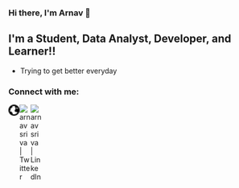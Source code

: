 ### Hi there, I'm Arnav 👋 




## I'm a Student, Data Analyst, Developer, and Learner!!

- Trying to get better everyday



### Connect with me:

[<img align="left" alt="arnavsriva.com" width="22px" src="https://raw.githubusercontent.com/iconic/open-iconic/master/svg/globe.svg" />][website]
[<img align="left" alt="arnavsriva | Twitter" width="22px" src="https://cdn.jsdelivr.net/npm/simple-icons@v3/icons/twitter.svg" />][twitter]
[<img align="left" alt="arnavsriva | LinkedIn" width="22px" src="https://cdn.jsdelivr.net/npm/simple-icons@v3/icons/linkedin.svg" />][linkedin]

</details>

[website]: https://arnavsriva.com
[twitter]: https://twitter.com/arnavsriva
[linkedin]: https://linkedin.com/in/arnavsriva
